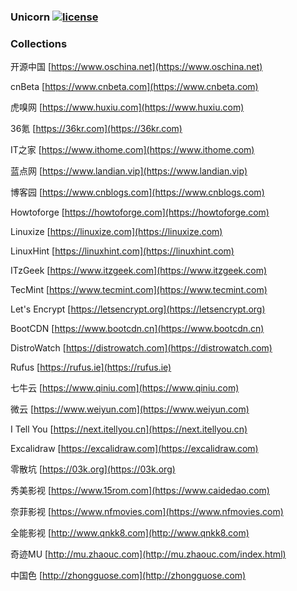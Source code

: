 ### Unicorn [![license](https://img.shields.io/badge/license-MIT-brightgreen.svg?style=flat)](https://github.com/huaiping/unicorn/blob/master/LICENSE)

### Collections
开源中国 [https://www.oschina.net](https://www.oschina.net)  

cnBeta [https://www.cnbeta.com](https://www.cnbeta.com)  

虎嗅网 [https://www.huxiu.com](https://www.huxiu.com)  

36氪 [https://36kr.com](https://36kr.com)  

IT之家 [https://www.ithome.com](https://www.ithome.com)  

蓝点网 [https://www.landian.vip](https://www.landian.vip)  

博客园 [https://www.cnblogs.com](https://www.cnblogs.com)  

Howtoforge [https://howtoforge.com](https://howtoforge.com)  

Linuxize [https://linuxize.com](https://linuxize.com)  

LinuxHint [https://linuxhint.com](https://linuxhint.com)  

ITzGeek [https://www.itzgeek.com](https://www.itzgeek.com)  

TecMint [https://www.tecmint.com](https://www.tecmint.com)  

Let's Encrypt [https://letsencrypt.org](https://letsencrypt.org)  

BootCDN [https://www.bootcdn.cn](https://www.bootcdn.cn)  

DistroWatch [https://distrowatch.com](https://distrowatch.com)  

Rufus [https://rufus.ie](https://rufus.ie)  

七牛云 [https://www.qiniu.com](https://www.qiniu.com)  

微云 [https://www.weiyun.com](https://www.weiyun.com)  

I Tell You [https://next.itellyou.cn](https://next.itellyou.cn)  

Excalidraw [https://excalidraw.com](https://excalidraw.com)  

零散坑 [https://03k.org](https://03k.org)  

秀美影视 [https://www.15rom.com](https://www.caidedao.com)  

奈菲影视 [https://www.nfmovies.com](https://www.nfmovies.com)  

全能影视 [http://www.qnkk8.com](http://www.qnkk8.com)  

奇迹MU [http://mu.zhaouc.com](http://mu.zhaouc.com/index.html)  

中国色 [http://zhongguose.com](http://zhongguose.com)
